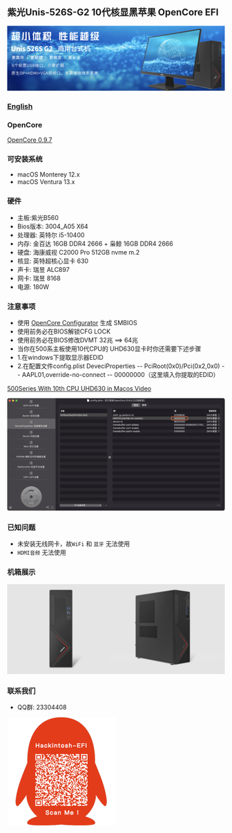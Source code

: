 ## 紫光Unis-526S-G2 10代核显黑苹果 OpenCore EFI

![image](ScreenShot/Unis-526S-G2.png)

### [English](https://github.com/hackintosh-efi/Unis-526S-G2-OpenCore)

### OpenCore

[OpenCore 0.9.7](https://github.com/acidanthera/OpenCorePkg)

### 可安装系统

- macOS Monterey 12.x
- macOS Ventura  13.x 

### 硬件
- 主板:紫光B560
- Bios版本: 3004_A05 X64
- 处理器: 英特尔 i5-10400
- 内存: 金百达 16GB DDR4 2666 + 枭鲸 16GB DDR4 2666
- 硬盘: 海康威视 C2000 Pro 512GB nvme m.2
- 核显: 英特超核心显卡 630
- 声卡: 瑞昱 ALC897
- 网卡: 瑞昱 8168
- 电源: 180W

### 注意事项
 - 使用 [OpenCore Configurator](https://mackie100projects.altervista.org/opencore-configurator/) 生成 SMBIOS
 - 使用前务必在BIOS解锁CFG LOCK
 - 使用前务必在BIOS修改DVMT 32兆 ==> 64兆
 - 当你在500系主板使用10代CPU的 UHD630显卡时你还需要下述步骤
 - 1.在windows下提取显示器EDID
 - 2.在配置文件config.plist DeveciProperties -- PciRoot(0x0)/Pci(0x2,0x0) -- AAPL01,override-no-connect -- 00000000（这里填入你提取的EDID）

[500Series With 10th CPU UHD630 in Macos Video](https://www.bilibili.com/video/BV1UW4y1J7J2/)

![image](ScreenShot/EDID.png)

### 已知问题

- 未安装无线网卡，故`WiFi` 和 `蓝牙` 无法使用
- `HDMI音频` 无法使用

### 机箱展示
![image](ScreenShot/CASE.png)

### 联系我们 

- QQ群: 23304408

![image](ScreenShot/QRCode.png)
